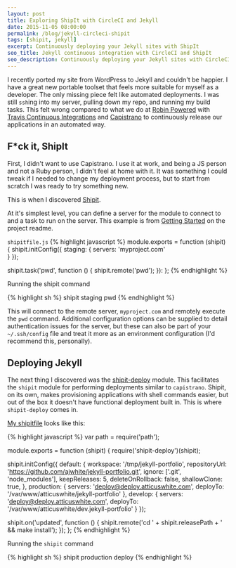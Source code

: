 ```yaml
---
layout: post
title: Exploring ShipIt with CircleCI and Jekyll
date: 2015-11-05 08:00:00
permalink: /blog/jekyll-circleci-shipit
tags: [shipit, jekyll]
excerpt: Continuously deploying your Jekyll sites with ShipIt
seo_title: Jekyll continuous integration with CircleCI and ShipIt
seo_description: Continuously deploying your Jekyll sites with CircleCI and ShipIT
---
```


I recently ported my site from WordPress to Jekyll and couldn't be happier. I have a great new portable toolset that feels more suitable for myself as a developer. The only missing piece felt like automated deployments. I was still `ssh`ing into my server, pulling down my repo, and running my build tasks. This felt wrong compared to what we do at <a href="https://robinpowered.com">Robin Powered</a> with <a href="https://travis-ci.org/">Travis Continuous Integrations</a> and <a href="http://capistranorb.com/">Capistrano</a> to continuously release our applications in an automated way.

## F*ck it, ShipIt

First, I didn't want to use Capistrano. I use it at work, and being a JS person and not a Ruby person, I didn't feel at home with it. It was something I could tweak if I needed to change my deployment process, but to start from scratch I was ready to try something new.

This is when I discovered [Shipit](https://github.com/shipitjs/shipit).


At it's simplest level, you can define a server for the module to connect to and a task to run on the server. This example is from <a href="https://github.com/shipitjs/shipit#getting-started">Getting Started</a> on the project readme.

`shipitfile.js`
{% highlight javascript %}
module.exports = function (shipit) {
  shipit.initConfig({
    staging: {
      servers: 'myproject.com'  
    }
  });

  shipit.task('pwd', function () {
    shipit.remote('pwd');
  }):
};
{% endhighlight %}

Running the shipit command

{% highlight sh %}
shipit staging pwd
{% endhighlight %}

This will connect to the remote server, `myproject.com` and remotely execute the `pwd` command. Additional configuration options can be supplied to detail authentication issues for the server, but these can also be part of your `~/.ssh/config` file and treat it more as an environment configuration (I'd recommend this, personally).

## Deploying Jekyll

The next thing I discovered was the <a href="https://github.com/shipitjs/shipit-deploy">shipit-deploy</a> module. This facilitates the `shipit` module for performing deployments similar to `capistrano`. Shipit, on its own, makes provisioning applications with shell commands easier, but out of the box it doesn't have functional deployment built in. This is where `shipit-deploy` comes in.

<a href="#">My shipitfile</a> looks like this:

{% highlight javascript %}
var path = require('path');

module.exports = function (shipit) {
  require('shipit-deploy')(shipit);

  shipit.initConfig({
    default: {
      workspace: '/tmp/jekyll-portfolio',
      repositoryUrl: 'https://github.com/ajwhite/jekyll-portfolio.git',
      ignore: ['.git', 'node_modules'],
      keepReleases: 5,
      deleteOnRollback: false,
      shallowClone: true,
    },
    production: {
      servers: 'deploy@deploy.atticuswhite.com',
      deployTo: '/var/www/atticuswhite/jekyll-portfolio'
    },
    develop: {
      servers: 'deploy@deploy.atticuswhite.com',
      deployTo: '/var/www/atticuswhite/dev.jekyll-portfolio'
    }
  });

  shipit.on('updated', function () {
    shipit.remote('cd ' + shipit.releasePath + ' && make install');
  });
};
{% endhighlight %}

Running the `shipit` command

{% highlight sh %}
shipit production deploy
{% endhighlight %}
